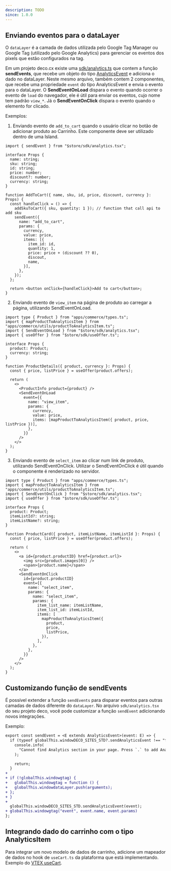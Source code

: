 ```yaml
---
description: TODO
since: 1.0.0
---
```


## Enviando eventos para o dataLayer

O `dataLayer` é a camada de dados utilizada pelo Google Tag Manager ou Google
Tag (utilizado pelo Google Analytics) para gerenciar os eventos dos pixels que
estão configurados na tag.

Em um projeto deco.cx existe uma
[sdk/analytics.ts](https://github.com/deco-sites/fashion/blob/main/sdk/analytics.tsx)
que contem a função **sendEvents**, que recebe um objeto do tipo
[AnalyticsEvent](https://github.com/deco-cx/apps/blob/3e337b6b2996d7ecd72db34174896638c92f8811/commerce/types.ts#L754)
e adiciona o dado no dataLayer. Neste mesmo arquivo, também contem 2
componentes, que recebe uma propriedade `event` do tipo AnalyticsEvent e envia o
evento para o dataLayer. O **SendEventOnLoad** dispara o evento quando ocorrer o
evento de `load` do navegador, ele é útil para enviar os eventos, cujo nome tem
padrão `view_*`. Já o **SendEventOnClick** dispara o evento quando o elemento
for clicado.

Exemplos:

1. Enviando evento de `add_to_cart` quando o usuário clicar no botão de
   adicionar produto ao Carrinho. Este componente deve ser utilizado dentro de
   uma Island.

```tsx
import { sendEvent } from "$store/sdk/analytics.tsx";

interface Props {
  name: string;
  sku: string;
  id: string;
  price: number;
  discount?: number;
  currency: string;
}

function AddToCart({ name, sku, id, price, discount, currency }: Props) {
  const handleClick = () => {
    addSkuToCart({ sku, quantity: 1 }); // function that call api to add sku
    sendEvent({
      name: "add_to_cart",
      params: {
        currency,
        value: price,
        items: [{
          item_id: id,
          quantity: 1,
          price: price + (discount ?? 0),
          discout,
          name,
        }],
      },
    });
  };

  return <button onClick={handleClick}>Add to cart</button>;
}
```

2. Enviando evento de `view_item` na página de produto ao carregar a página,
   utilizando SendEventOnLoad.

```tsx
import type { Product } from "apps/commerce/types.ts";
import { mapProductToAnalyticsItem } from "apps/commerce/utils/productToAnalyticsItem.ts";
import { SendEventOnLoad } from "$store/sdk/analytics.tsx";
import { useOffer } from "$store/sdk/useOffer.ts";

interface Props {
  product: Product;
  currency: string;
}

function ProductDetails({ product, currency }: Props) {
  const { price, listPrice } = useOffer(product.offers);

  return (
    <>
      <ProductInfo product={product} />
      <SendEventOnLoad
        event={{
          name: "view_item",
          params: {
            currency,
            value: price,
            items: [mapProductToAnalyticsItem({ product, price, listPrice })],
          },
        }}
      />
    </>
  );
}
```

3. Enviando evento de `select_item` ao clicar num link de produto, utilizando
   SendEventOnClick. Utilizar o SendEventOnClick é útil quando o componente é
   renderizado no servidor.

```tsx
import type { Product } from "apps/commerce/types.ts";
import { mapProductToAnalyticsItem } from "apps/commerce/utils/productToAnalyticsItem.ts";
import { SendEventOnClick } from "$store/sdk/analytics.tsx";
import { useOffer } from "$store/sdk/useOffer.ts";

interface Props {
  product: Product;
  itemListId?: string;
  itemListName?: string;
}

function ProductCard({ product, itemListName, itemListId }: Props) {
  const { price, listPrice } = useOffer(product.offers);

  return (
    <>
      <a id={product.productID} href={product.url}>
        <img src={product.images[0]} />
        <span>{product.name}</span>
      </a>
      <SendEventOnClick
        id={product.productID}
        event={{
          name: "select_item",
          params: {
            name: "select_item",
            params: {
              item_list_name: itemListName,
              item_list_id: itemListId,
              items: [
                mapProductToAnalyticsItem({
                  product,
                  price,
                  listPrice,
                }),
              ],
            },
          },
        }}
      />
    </>
  );
}
```

## Customizando função de sendEvents

É possível extender a função `sendEvents` para disparar eventos para outras
camadas de dados diferente do `dataLayer`. No arquivo `sdk/analytics.tsx` do seu
projeto deco, você pode customizar a função `sendEvent` adicionando novos
integrações.

Exemplo:

```diff
export const sendEvent = <E extends AnalyticsEvent>(event: E) => {
  if (typeof globalThis.windowDECO_SITES_STD?.sendAnalyticsEvent !== "function") {
    console.info(
      "Cannot find Analytics section in your page. Press `.` to add Analytics and supress this warning",
    );

    return;
  }
+
+ if (!globalThis.windowgtag) {
+   globalThis.windowgtag = function () {
+   globalThis.windowdataLayer.push(arguments);
+ };
+ }
+
  globalThis.windowDECO_SITES_STD.sendAnalyticsEvent(event);
+ globalThis.windowgtag("event", event.name, event.params)
};
```

## Integrando dado do carrinho com o tipo AnalyticsItem

Para integrar um novo modelo de dados de carrinho, adicione um mapeador de dados
no hook de `useCart.ts` da plataforma que está implementando. Exemplo do
[VTEX useCart](https://github.com/deco-cx/apps/blob/3e337b6b2996d7ecd72db34174896638c92f8811/vtex/hooks/useCart.ts#L1).
